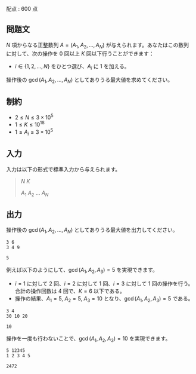 配点 : $600$ 点

## 問題文

$N$ 項からなる正整数列 $A = (A_1, A_2, \ldots, A_N)$ が与えられます。あなたはこの数列に対して、次の操作を $0$ 回以上 $K$ 回以下行うことができます：

- $i\in \{1,2,\ldots,N\}$ をひとつ選び、$A_i$ に $1$ を加える。

操作後の $\gcd(A_1, A_2, \ldots, A_N)$ としてありうる最大値を求めてください。

## 制約

- $2\leq N\leq 3\times 10^5$
- $1\leq K\leq 10^{18}$
- $1 \leq A_i\leq 3\times 10^5$

## 入力

入力は以下の形式で標準入力から与えられます。

> $N$ $K$
> 
> $A_1$ $A_2$ $\ldots$ $A_N$

## 出力

操作後の $\gcd(A_1, A_2, \ldots, A_N)$ としてありうる最大値を出力してください。

```input1
3 6
3 4 9
```

```output1
5
```

例えば以下のようにして、$\gcd(A_1, A_2, A_3) = 5$ を実現できます。

- $i = 1$ に対して $2$ 回、$i = 2$ に対して $1$ 回、$i=3$ に対して $1$ 回の操作を行う。合計の操作回数は $4$ 回で、$K=6$ 以下である。
- 操作の結果、$A_1 = 5$, $A_2 = 5$, $A_3 = 10$ となり、$\gcd(A_1, A_2, A_3) = 5$ である。

```input2
3 4
30 10 20
```

```output2
10
```

操作を一度も行わないことで、$\gcd(A_1, A_2, A_3) = 10$ を実現できます。

```input3
5 12345
1 2 3 4 5
```

```output3
2472
```
